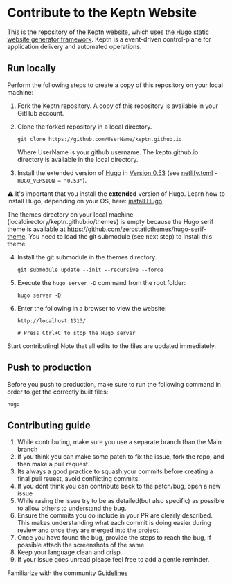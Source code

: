 # Contribute to the Keptn Website

This is the repository of the [Keptn](https://keptn.sh) website, which uses the [Hugo static website generator framework](http://gohugo.io).
Keptn is a event-driven control-plane for application delivery and automated operations.

## Run locally

Perform the following steps to create a copy of this repository on your local machine:

1. Fork the Keptn repository.
A copy of this repository is available in your GitHub account.

2. Clone the forked repository in a local directory.
    ```
    git clone https://github.com/UserName/keptn.github.io
    ```
	Where UserName is your github username. The keptn.github.io directory is available in the local directory.

3. Install the extended version of [Hugo](http://gohugo.io) in [Version 0.53](https://github.com/gohugoio/hugo/releases/tag/v0.53) (see [netlify.toml](netlify.toml) - `HUGO_VERSION = "0.53"`). 

:warning: It's important that you install the **extended** version of Hugo. Learn how to install Hugo, depending on your OS, here: [install Hugo](https://gohugo.io/getting-started/installing/).

The themes directory on your local machine (localdirectory/keptn.github.io/themes) is empty because the Hugo serif theme is available at https://github.com/zerostaticthemes/hugo-serif-theme. You need to load the git submodule (see next step) to install this theme.

4. Install the git submodule in the themes directory.
    ```
    git submodule update --init --recursive --force
    ```
5. Execute the `hugo server -D` command from the root folder:
    ```
    hugo server -D
    ```
6. Enter the following in a browser to view the website:
    ```
    http://localhost:1313/

	# Press Ctrl+C to stop the Hugo server
    ```

Start contributing! Note that all edits to the files are updated immediately.

## Push to production

Before you push to production, make sure to run the following command in order to get the correctly built files:

```
hugo
```
## Contributing guide  
1. While contributing, make sure you use a separate branch than the Main branch 
2. If you think you can make some patch to fix the issue, fork the repo, and then make a pull
 request.
3. Its always a good practice to squash your commits before creating a final pull reuest, avoid conflicting commits. 
4. If you dont think you can contribute back to the patch/bug, open a new issue
5. While rasing the issue try to be as detailed(but also specific) as possible to allow others to understand the bug.
6. Ensure the commits you do include in your PR are clearly described. This makes understanding what each commit is doing easier during review and once they are merged into the project.
7. Once you have found the bug, provide the steps to reach the bug, if possible attach the screenshots of the same
8. Keep your language clean and crisp. 
9. If your issue goes unread please feel free to add a gentle reminder.

Familiarize with the community [Guidelines](https://github.com/keptn/community)
  			
